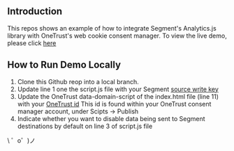 ## Introduction ## 

This repos shows an example of how to integrate Segment's Analytics.js library with OneTrust's web cookie consent manager. To view the live demo, please click [here](https://glitch.com/~plastic-teal-gasoline)

## How to Run Demo Locally ## 

1) Clone this Github reop into a local branch. 
2) Update line 1 one the script.js file with your Segment [source write key](https://segment.com/docs/connections/find-writekey/)
3) Update the OneTrust data-domain-script of the index.html file (line 11) with your [OneTrust id](https://my.onetrust.com/s/article/UUID-5394213a-70b9-c4e6-d68c-f809b55e7af6?topicId=0TO1Q000000ssJBWAY) This id is found within your OneTrust consent manager account, under Scipts -> Publish
4) Indicate whether you want to disable data being sent to Segment destinations by default on line 3 of script.js file


\ ゜o゜)ノ
